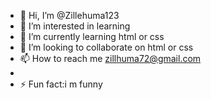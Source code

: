 - 👋 Hi, I’m @Zillehuma123
- 👀 I’m interested in learning 
- 🌱 I’m currently learning html or css
- 💞️ I’m looking to collaborate on html or css
- 📫 How to reach me zillhuma72@gmail.com 
- 
- ⚡ Fun fact:i m funny

<!---
Zillehuma123/Zillehuma123 is a ✨ special ✨ repository because its `README.md` (this file) appears on your GitHub profile.
You can click the Preview link to take a look at your changes.
--->
